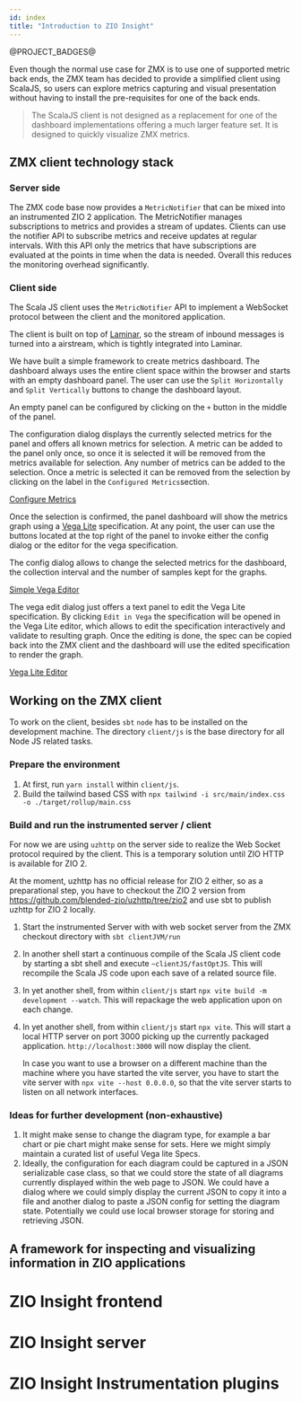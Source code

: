 ```yaml
---
id: index
title: "Introduction to ZIO Insight"
---
```


@PROJECT_BADGES@

Even though the normal use case for ZMX is to use one of supported metric back ends, the ZMX team has decided
to provide a simplified client using ScalaJS, so users can explore metrics capturing and visual presentation
without having to install the pre-requisites for one of the back ends.

> The ScalaJS client is not designed as a replacement for one of the dashboard implementations offering a
> much larger feature set. It is designed to quickly visualize ZMX metrics.

## ZMX client technology stack

### Server side

The ZMX code base now provides a `MetricNotifier` that can be mixed into an instrumented ZIO 2 application.
The MetricNotifier manages subscriptions to metrics and provides a stream of updates. Clients can use the
notifier API to subscribe metrics and receive updates at regular intervals. With this API only the metrics
that have subscriptions are evaluated at the points in time when the data is needed. Overall this reduces
the monitoring overhead significantly.

### Client side

The Scala JS client uses the `MetricNotifier` API to implement a WebSocket protocol between the client and the
monitored application.

The client is built on top of [Laminar](https://laminar.dev/), so the stream of inbound messages is turned into
a airstream, which is tightly integrated into Laminar.

We have built a simple framework to create metrics dashboard. The dashboard always uses the entire client space
within the browser and starts with an empty dashboard panel. The user can use the `Split Horizontally` and
`Split Vertically` buttons to change the dashboard layout.

An empty panel can be configured by clicking on the `+` button in the middle of the panel.

The configuration dialog displays the currently selected metrics for the panel and offers all known metrics
for selection. A metric can be added to the panel only once, so once it is selected it will be removed from the
metrics available for selection. Any number of metrics can be added to the selection. Once a metric is selected it can be removed from the selection by clicking on the label in the `Configured Metrics`section.

[Configure Metrics](/zio-zmx/img/jsclient-config.png)

Once the selection is confirmed, the panel dashboard will show the metrics graph using a [Vega Lite](https://vega.github.io/vega-lite/) specification. At any point, the user can use the buttons located at the top right
of the panel to invoke either the config dialog or the editor for the vega specification.

The config dialog allows to change the selected metrics for the dashboard, the collection interval and the number of samples kept for the graphs.

[Simple Vega Editor](/zio-zmx/img/jsclient-vegaedit.png)

The vega edit dialog just offers a text panel to edit the Vega Lite specification. By clicking `Edit in Vega`
the specification will be opened in the Vega Lite editor, which allows to edit the specification interactively
and validate to resulting graph. Once the editing is done, the spec can be copied back into the ZMX client and
the dashboard will use the edited specification to render the graph.

[Vega Lite Editor](/zio-zmx/img/vegalite-edit.png)

## Working on the ZMX client

To work on the client, besides `sbt` `node` has to be installed on the development machine. The directory `client/js`
is the base directory for all Node JS related tasks.

### Prepare the environment

1. At first, run `yarn install` within `client/js`.
1. Build the tailwind based CSS with `npx tailwind -i src/main/index.css -o ./target/rollup/main.css`

### Build and run the instrumented server / client

For now we are using `uzhttp` on the server side to realize the Web Socket protocol required by the client.
This is a temporary solution until ZIO HTTP is available for ZIO 2.

At the moment, uzhttp has no official release for ZIO 2 either, so as a preparational step, you have
to checkout the ZIO 2 version from https://github.com/blended-zio/uzhttp/tree/zio2 and use sbt to publish
uzhttp for ZIO 2 locally.

1. Start the instrumented Server with with web socket server from the ZMX checkout directory with `sbt clientJVM/run`
1. In another shell start a continuous compile of the Scala JS client code by starting a sbt shell and execute `~clientJS/fastOptJS`. This will recompile the Scala JS code upon each save of a related source file.
1. In yet another shell, from within `client/js` start `npx vite build -m development --watch`. This will repackage
   the web application upon on each change.
1. In yet another shell, from within `client/js` start `npx vite`. This will start a local HTTP server on port
   3000 picking up the currently packaged application. `http://localhost:3000` will now display the client.

   In case you want to use a browser on a different machine than the machine where you have started the vite
   server, you have to start the vite server with `npx vite --host 0.0.0.0`, so that the vite server starts to
   listen on all network interfaces.

### Ideas for further development (non-exhaustive)

1. It might make sense to change the diagram type, for example a bar chart or pie chart might make sense for sets. Here we might simply maintain a curated list of useful Vega lite Specs.
1. Ideally, the configuration for each diagram could be captured in a JSON serializable case class, so that we could
   store the state of all diagrams currently displayed within the web page to JSON. We could have a dialog where we
   could simply display the current JSON to copy it into a file and another dialog to paste a JSON config for setting
   the diagram state. Potentially we could use local browser storage for storing and retrieving JSON. 

## A framework for inspecting and visualizing information in ZIO applications 

# ZIO Insight frontend 

# ZIO Insight server

# ZIO Insight Instrumentation plugins
